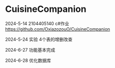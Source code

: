 # CuisineCompanion

2024-5-14 2104405140 c#作业
https://github.com/OxiazozouO/CuisineCompanion

2024-5-24 实验 4个表的增删改查

2024-6-27 功能基本完成

2024-6-28 优化数据库